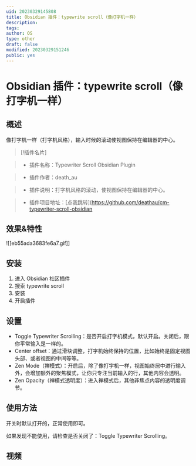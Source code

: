 ```yaml
---
uid: 20230329145808
title: Obsidian 插件：typewrite scroll（像打字机一样）
description:
tags:
author: OS
type: other
draft: false
modified: 20230329151246
public: yes
---
```


# Obsidian 插件：typewrite scroll（像打字机一样）

## 概述

像打字机一样（打字机风格），输入时候的滚动使视图保持在编辑器的中心。

> [!插件名片]

> -   插件名称：Typewriter Scroll Obsidian Plugin

> -   插件作者：death_au

> -   插件说明：打字机风格的滚动，使视图保持在编辑器的中心。

> -   插件项目地址：[点我跳转](<https://github.com/deathau/cm-typewriter-scroll-obsidian>

## 效果&特性

![[eb55ada3683fe6a7.gif]]

## 安装

1. 进入 Obsidian 社区插件
2. 搜索 typewrite scroll
3. 安装
4. 开启插件

## 设置

-   Toggle Typewriter Scrolling：是否开启打字机模式，默认开启。关闭后，跟你平常输入是一样的。
-   Center offset：通过滑块调整，打字机始终保持的位置，比如始终是固定视图头部、或者视图的中间等等。
-   Zen Mode（禅模式）：开启后，除了像打字机一样，视图始终居中进行输入外，会增加额外的聚焦模式，让你只专注当前输入的行，其他内容会透明。
-   Zen Opacity（禅模式透明度）：进入禅模式后，其他非焦点内容的透明度调节。

## 使用方法

开关时默认打开的，正常使用即可。

如果发现不能使用，请检查是否关闭了：Toggle Typewriter Scrolling。

## 视频
